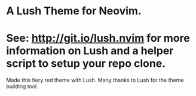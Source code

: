A Lush Theme for Neovim.
===

See: http://git.io/lush.nvim for more information on Lush and a helper script
to setup your repo clone.
===

Made this fiery red theme with Lush. Many thanks to Lush for the theme building tool.
